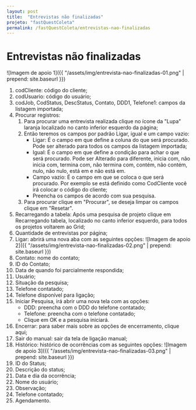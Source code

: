 ```yaml
---
layout: post
title:  "Entrevistas não finalizadas"
projeto: "fastQuestColeta"
permalink: /fastQuestColeta/entrevistas-nao-finalizadas
---
```

# Entrevistas não finalizadas
![Imagem de apoio 1]({{ "/assets/img/entrevista-nao-finalizadas-01.png" | prepend: site.baseurl }})
1. codCliente: código do cliente;
2. codUsuario: código do usuário;
3. codJob, CodStatus, DescStatus, Contato, DDD1, Telefone1: campos da listagem importada;
4. Procurar registros:
    1. Para procurar uma entrevista realizada clique no ícone da "Lupa" laranja localizado no canto inferior esquerdo da página;
    2. Então teremos os campos por padrão Ligar, igual e um campo vazio:
        - Ligar: É o campo em que define a coluna do que será procurado. Pode ser alterado para todos os campos da listagem importada;
        - Igual: É o campo em que define a condição para achar o que será procurado. Pode ser Alterado para diferente, inicia com, não inicia com, termina com, não termina com, contém, não contém, nulo, não nulo, está em e não está em.
        - Campo vazio: É o campo em que se coloca o que será procurado. Por exemplo se está definido como CodCliente você irá colocar o código do cliente;
        - Preencha os campos de acordo com sua pesquisa.
    3. Para procurar clique em "Procurar", se deseja limpar os campos clique em "Resetar".
5. Recarregando a tabela: Após uma pesquisa de projeto clique em Recarregando tabela, localizado no canto inferior esquerdo, para todos os projetos voltarem ao Grid;
6. Quantidade de entrevistas por página;
7. Ligar: abrirá uma nova aba com as seguintes opções:
![Imagem de apoio 2]({{ "/assets/img/entrevista-nao-finalizadas-02.png" | prepend: site.baseurl }})
8. Contato: nome do contato;
9. ID do Contato;
10. Data de quando foi parcialmente respondida;
11. Usuário;
12. Situação da pesquisa;
13. Telefone contatado;
14. Telefone disponível para ligação;
15. Iniciar Pesquisa, irá abrir uma nova tela com as opções:
    - DDD: preencha com o DDD do telefone contatado;
    - Telefone: preencha com o telefone contatado;
    - Clique em OK e a pesquisa iniciará.
16. Encerrar: para saber mais sobre as opções de encerramento, clique aqui;
17. Sair do manual: sair da tela de ligação manual;
18. Histórico: histórico de ocorrências com as seguintes opções:
![Imagem de apoio 3]({{ "/assets/img/entrevista-nao-finalizadas-03.png" | prepend: site.baseurl }})
19. ID do Status;
20. Descrição do status;
21. Data e dia da ocorrência;
22. Nome do usuário;
23. Observação;
24. Telefone contatado;
25. Agendamento.